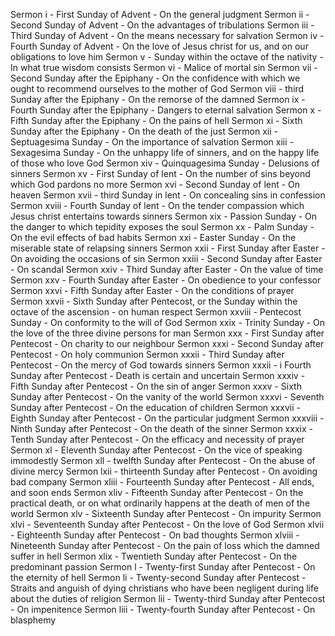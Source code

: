 Sermon i - First Sunday of Advent - On the general judgment 
Sermon ii - Second Sunday of Advent - On the advantages of tribulations 
Sermon iii - Third Sunday of Advent - On the means necessary for salvation 
Sermon iv - Fourth Sunday of Advent - On the love of Jesus christ for us, and on our obligations to love him 
Sermon v - Sunday within the octave of the nativity - In what true wisdom consists 
Sermon vi - Malice of mortal sin
Sermon vii - Second Sunday after the Epiphany - On the confidence with which we ought to recommend ourselves to the mother of God
Sermon viii - third Sunday after the Epiphany - On the remorse of the damned 
Sermon ix - Fourth Sunday after the Epiphany - Dangers to eternal salvation 
Sermon x - Fifth Sunday after the Epiphany - On the pains of hell
Sermon xi - Sixth Sunday after the Epiphany - On the death of the just 
Sermon xii - Septuagesima Sunday - On the importance of salvation
Sermon xiii - Sexagesima Sunday - On the unhappy life of sinners, and on the happy life of those who love God 
Sermon xiv - Quinquagesima Sunday - Delusions of sinners
Sermon xv - First Sunday of lent - On the number of sins beyond which God pardons no more 
Sermon xvi - Second Sunday of lent - On heaven
Sermon xvii -  third Sunday in lent - On concealing sins in confession
Sermon xviii - Fourth Sunday of lent - On the tender compassion which Jesus christ entertains towards sinners 
Sermon xix - Passion Sunday - On the danger to which tepidity exposes the soul
Sermon xx - Palm Sunday - On the evil effects of bad habits
Sermon xxi - Easter Sunday - On the miserable state of relapsing sinners
Sermon xxii - First Sunday after Easter - On avoiding the occasions of sin
Sermon xxiii - Second Sunday after Easter - On scandal
Sermon xxiv - Third Sunday after Easter - On the value of time
Sermon xxv - Fourth Sunday after Easter - On obedience to your confessor
Sermon xxvi - Fifth Sunday after Easter - On the conditions of prayer
Sermon xxvii - Sixth Sunday after Pentecost, or the Sunday within the octave of the ascension - on human respect
Sermon xxviii - Pentecost Sunday - On conformity to the will of God
Sermon xxix - Trinity Sunday - On the love of the three divine persons for man 
Sermon xxx - First Sunday after Pentecost - On charity to our neighbour 
Sermon xxxi - Second Sunday after Pentecost - On holy communion 
Sermon xxxii - Third Sunday after Pentecost - On the mercy of God towards sinners
Sermon xxxii - i Fourth Sunday after Pentecost - Death is certain and uncertain 
Sermon xxxiv - Fifth Sunday after Pentecost - On the sin of anger 
Sermon xxxv - Sixth Sunday after Pentecost - On the vanity of the world
Sermon xxxvi - Seventh Sunday after Pentecost - On the education of children
Sermon xxxvii - Eighth Sunday after Pentecost - On the particular judgment 
Sermon xxxviii - Ninth Sunday after Pentecost - On the death of the sinner 
Sermon xxxix - Tenth Sunday after Pentecost - On the efficacy and necessity of prayer 
Sermon xl - Eleventh Sunday after Pentecost - On the vice of speaking immodestly 
Sermon xll -  twelfth Sunday after Pentecost - On the abuse of divine mercy
Sermon lxii -  thirteenth Sunday after Pentecost - On avoiding bad company 
Sermon xliii - Fourteenth Sunday after Pentecost - All ends, and soon ends 
Sermon xliv - Fifteenth Sunday after Pentecost - On the practical death, or on what ordinarily happens at the death of men of the world 
Sermon xlv - Sixteenth Sunday after Pentecost - On impurity 
Sermon xlvi - Seventeenth Sunday after Pentecost - On the love of God 
Sermon xlvii - Eighteenth Sunday after Pentecost - On bad thoughts 
Sermon xlviii - Nineteenth Sunday after Pentecost - On the pain of loss which the damned suffer in hell
Sermon xlix - Twentieth Sunday after Pentecost - On the predominant passion
Sermon l - Twenty-first Sunday after Pentecost - On the eternity of hell 
Sermon li - Twenty-second Sunday after Pentecost - Straits and anguish of dying christians who have been negligent during life about the duties of religion 
Sermon lii - Twenty-third Sunday after Pentecost - On impenitence 
Sermon liii - Twenty-fourth Sunday after Pentecost - On blasphemy 
